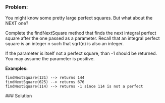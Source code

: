 ### Problem:
<p>You might know some pretty large perfect squares.  But what about the NEXT one?</p>
<p>Complete the findNextSquare method that finds the next integral perfect square after the one passed as a parameter.  Recall that an integral perfect square is an integer n such that sqrt(n) is also an integer.  </p>
<p>If the parameter is itself not a perfect square, than -1 should be returned.  You may assume the parameter is positive.</p>
<p><strong>Examples:</strong></p>
<pre><code>findNextSquare(121) --&gt; returns 144
findNextSquare(625) --&gt; returns 676
findNextSquare(114) --&gt; returns -1 since 114 is not a perfect</code></pre>
### Solution